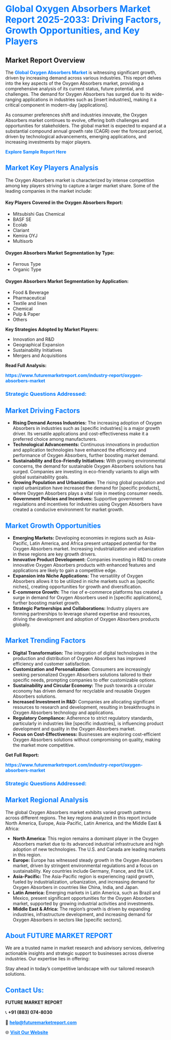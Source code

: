 <h1 style="color: #007BFF;">Global Oxygen Absorbers Market Report 2025-2033: Driving Factors, Growth Opportunities, and Key Players</h1>

<section id="overview">
<h2>Market Report Overview</h2>
<p>The <a href="https://www.futuremarketreport.com/industry-report/oxygen-absorbers-market" style="color: #007BFF; text-decoration: none;"><strong>Global Oxygen Absorbers Market</strong></a> is witnessing significant growth, driven by increasing demand across various industries. This report delves into the key aspects of the Oxygen Absorbers market, providing a comprehensive analysis of its current status, future potential, and challenges. The demand for Oxygen Absorbers has surged due to its wide-ranging applications in industries such as [insert industries], making it a critical component in modern-day [applications].</p>
<p>As consumer preferences shift and industries innovate, the Oxygen Absorbers market continues to evolve, offering both challenges and opportunities for stakeholders. The global market is expected to expand at a substantial compound annual growth rate (CAGR) over the forecast period, driven by technological advancements, emerging applications, and increasing investments by major players.</p>
</section>

<section id="overview">
<p><a href="https://www.futuremarketreport.com/request-sample/reportId=58856" style="color: #007BFF; text-decoration: none;"><strong>Explore Sample Report Here</strong></a></p>
</section>

<section id="key-players">
<h2 style="color: #007BFF;">Market Key Players Analysis</h2>
<p>The Oxygen Absorbers market is characterized by intense competition among key players striving to capture a larger market share. Some of the leading companies in the market include:</p>
<h4>Key Players Covered in the Oxygen Absorbers Report:</h4>
<ul><li>Mitsubishi Gas Chemical</li><li>BASF SE</li><li>Ecolab</li><li>Clariant</li><li>Kemira OYJ</li><li>Multisorb</li></ul>
<h4>Oxygen Absorbers Market Segmentation by Type:</h4>
<ul><li>Ferrous Type</li><li>Organic Type</li></ul>

<h4>Oxygen Absorbers Market Segmentation by Application:</h4>
<ul><li>Food &amp; Beverage</li><li>Pharmaceutical</li><li>Textile and linen</li><li>Chemical</li><li>Pulp &amp; Paper</li><li>Others</li></ul>
<p><strong>Key Strategies Adopted by Market Players:</strong></p>
<ul>
<li>Innovation and R&D</li>
<li>Geographical Expansion</li>
<li>Sustainability Initiatives</li>
<li>Mergers and Acquisitions</li>
</ul>
</section>

<section>
<p><strong>Read Full Analysis: </strong></p><a href="https://www.futuremarketreport.com/industry-report/oxygen-absorbers-market" style="color: #007BFF; text-decoration: none;"><strong>https://www.futuremarketreport.com/industry-report/oxygen-absorbers-market</strong></a>
<h3 style="color: #007BFF;">Strategic Questions Addressed:</h3>
</section>

<section id="driving-factors">
<h2 style="color: #007BFF;">Market Driving Factors</h2>
<ul>
<li><strong>Rising Demand Across Industries:</strong> The increasing adoption of Oxygen Absorbers in industries such as [specific industries] is a major growth driver. Its versatile applications and cost-effectiveness make it a preferred choice among manufacturers.</li>
<li><strong>Technological Advancements:</strong> Continuous innovations in production and application technologies have enhanced the efficiency and performance of Oxygen Absorbers, further boosting market demand.</li>
<li><strong>Sustainability and Eco-Friendly Initiatives:</strong> With growing environmental concerns, the demand for sustainable Oxygen Absorbers solutions has surged. Companies are investing in eco-friendly variants to align with global sustainability goals.</li>
<li><strong>Growing Population and Urbanization:</strong> The rising global population and rapid urbanization have increased the demand for [specific products], where Oxygen Absorbers plays a vital role in meeting consumer needs.</li>
<li><strong>Government Policies and Incentives:</strong> Supportive government regulations and incentives for industries using Oxygen Absorbers have created a conducive environment for market growth.</li>
</ul>
</section>

<section id="growth-opportunities">
<h2 style="color: #007BFF;">Market Growth Opportunities</h2>
<ul>
<li><strong>Emerging Markets:</strong> Developing economies in regions such as Asia-Pacific, Latin America, and Africa present untapped potential for the Oxygen Absorbers market. Increasing industrialization and urbanization in these regions are key growth drivers.</li>
<li><strong>Innovative Product Development:</strong> Companies investing in R&D to create innovative Oxygen Absorbers products with enhanced features and applications are likely to gain a competitive edge.</li>
<li><strong>Expansion into Niche Applications:</strong> The versatility of Oxygen Absorbers allows it to be utilized in niche markets such as [specific niches], creating opportunities for growth and diversification.</li>
<li><strong>E-commerce Growth:</strong> The rise of e-commerce platforms has created a surge in demand for Oxygen Absorbers used in [specific applications], further boosting market growth.</li>
<li><strong>Strategic Partnerships and Collaborations:</strong> Industry players are forming partnerships to leverage shared expertise and resources, driving the development and adoption of Oxygen Absorbers products globally.</li>
</ul>
</section>

<section id="trending-factors">
<h2 style="color: #007BFF;">Market Trending Factors</h2>
<ul>
<li><strong>Digital Transformation:</strong> The integration of digital technologies in the production and distribution of Oxygen Absorbers has improved efficiency and customer satisfaction.</li>
<li><strong>Customization and Personalization:</strong> Consumers are increasingly seeking personalized Oxygen Absorbers solutions tailored to their specific needs, prompting companies to offer customizable options.</li>
<li><strong>Sustainability and Circular Economy:</strong> The push towards a circular economy has driven demand for recyclable and reusable Oxygen Absorbers solutions.</li>
<li><strong>Increased Investment in R&D:</strong> Companies are allocating significant resources to research and development, resulting in breakthroughs in Oxygen Absorbers technology and applications.</li>
<li><strong>Regulatory Compliance:</strong> Adherence to strict regulatory standards, particularly in industries like [specific industries], is influencing product development and quality in the Oxygen Absorbers market.</li>
<li><strong>Focus on Cost-Effectiveness:</strong> Businesses are exploring cost-efficient Oxygen Absorbers solutions without compromising on quality, making the market more competitive.</li>
</ul>
</section>

<section>
<p><strong>Get Full Report: </strong></p><a href="https://www.futuremarketreport.com/industry-report/oxygen-absorbers-market" style="color: #007BFF; text-decoration: none;"><strong>https://www.futuremarketreport.com/industry-report/oxygen-absorbers-market</strong></a>
<h3 style="color: #007BFF;">Strategic Questions Addressed:</h3>
</section>


<section id="regional-analysis">
<h2 style="color: #007BFF;">Market Regional Analysis</h2>
<p>The global Oxygen Absorbers market exhibits varied growth patterns across different regions. The key regions analyzed in this report include North America, Europe, Asia-Pacific, Latin America, and the Middle East & Africa:</p>
<ul>
<li><strong>North America:</strong> This region remains a dominant player in the Oxygen Absorbers market due to its advanced industrial infrastructure and high adoption of new technologies. The U.S. and Canada are leading markets in this region.</li>
<li><strong>Europe:</strong> Europe has witnessed steady growth in the Oxygen Absorbers market, driven by stringent environmental regulations and a focus on sustainability. Key countries include Germany, France, and the U.K.</li>
<li><strong>Asia-Pacific:</strong> The Asia-Pacific region is experiencing rapid growth, fueled by industrialization, urbanization, and increasing demand for Oxygen Absorbers in countries like China, India, and Japan.</li>
<li><strong>Latin America:</strong> Emerging markets in Latin America, such as Brazil and Mexico, present significant opportunities for the Oxygen Absorbers market, supported by growing industrial activities and investments.</li>
<li><strong>Middle East & Africa:</strong> The region’s growth is driven by expanding industries, infrastructure development, and increasing demand for Oxygen Absorbers in sectors like [specific sectors].</li>
</ul>
</section>

<footer>
<h2 style="color: #007BFF;">About FUTURE MARKET REPORT</h2>
<p>We are a trusted name in market research and advisory services, delivering actionable insights and strategic support to businesses across diverse industries. Our expertise lies in offering:</p>

<p>Stay ahead in today’s competitive landscape with our tailored research solutions.</p>

<h2 style="color: #007BFF;">Contact Us:</h2>
<p><strong>FUTURE MARKET REPORT</strong></p>
<p>📞 <strong>+91 (883) 074-8030</strong></p>
<p>📧 <strong><a href="mailto:help@futuremarketreport.com" style="color: #007BFF;">help@futuremarketreport.com</a></strong></p>
<p>🌐 <strong><a href="https://www.futuremarketreport.com/" style="color: #007BFF;">Visit Our Website</a></strong></p>
</footer>